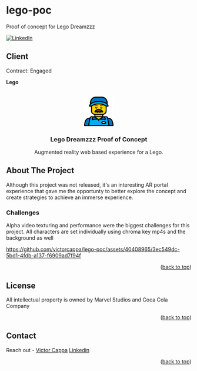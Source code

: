 # lego-poc
Proof of concept for Lego Dreamzzz 

<div id="top"></div>

[![LinkedIn][linkedin-shield]][linkedin-url]

<h2>Client</h2>
<p>Contract: Engaged</p>
<p><b>Lego</b></p>


<!-- PROJECT LOGO -->
 

<br />
<div align="center">
  <a href="https://github.com/victorcappa/lego-poc">
    <img src="logo.png" alt="Logo" width="80" height="80">
  </a>

<h3 align="center">Lego Dreamzzz Proof of Concept</h3>

  <p align="center">
Augmented reality web based experience for a Lego.
  </p>
 
</div>



<!-- ABOUT THE PROJECT -->
## About The Project

 
<p align="left">
 <p> Although this project was not released, it's an interesting AR portal experience that gave me the opportunty to better explore the concept and create strategies to achieve an immerse experience.</p>
 
  <h3>Challenges</h3
   <p>
Alpha video texturing and performance were the biggest challenges for this project. All characters are set individually using chroma key mp4s and the background as well
   </p>

https://github.com/victorcappa/lego-poc/assets/40408965/3ec549dc-5bd1-4fdb-a137-f6909ad7f94f


</p>


<p align="right">(<a href="#top">back to top</a>)</p>


<!-- LICENSE -->
## License

All intellectual property is owned by Marvel Studios and Coca Cola Company

<p align="right">(<a href="#top">back to top</a>)</p>


<!-- CONTACT -->
## Contact

Reach out - <a href = "mailto: cappacurta@gmail.com.com">Victor Cappa</a>
<a href="https://www.linkedin.com/in/victor-cappa-50839788/">Linkedin</a>

<p align="right">(<a href="#top">back to top</a>)</p>

[linkedin-shield]: https://img.shields.io/badge/-LinkedIn-black.svg?style=for-the-badge&logo=linkedin&colorB=555
[linkedin-url]: https://www.linkedin.com/in/victor-cappa-50839788/
